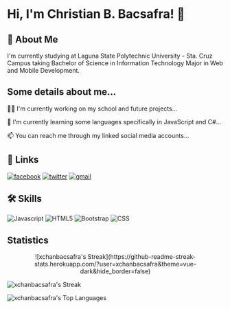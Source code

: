 
# Hi, I'm Christian B. Bacsafra! 👋


## 🚀 About Me
I'm currently studying at Laguna State Polytechnic University - Sta. Cruz Campus taking Bachelor of Science in Information Technology Major in Web and Mobile Development.


## Some details about me...
👩‍💻 I'm currently working on my school and future projects...

🧠 I'm currently learning some languages specifically in JavaScript and C#...

📫 You can reach me through my linked social media accounts...



## 🔗 Links
[![facebook](https://img.shields.io/badge/facebook-0A66C2?style=for-the-badge&logo=facebook&logoColor=white)](https://www.facebook.com/xchanbacsafra) 
[![twitter](https://img.shields.io/badge/twitter-1DA1F2?style=for-the-badge&logo=twitter&logoColor=white)](https://twitter.com/xchanbacsafra)
[![gmail](https://img.shields.io/badge/gmail-FF0000?style=for-the-badge&logo=gmail&logoColor=white)](mailto:xchanbacsafra@gmail.com)



## 🛠 Skills
![Javascript](https://camo.githubusercontent.com/53ec2e58e03ba275d9b3a386abd96a243cf744a1a7121bdf8262fc8ae6ebc335/68747470733a2f2f696d672e736869656c64732e696f2f62616467652f6a6176617363726970742d2532333332333333302e7376673f7374796c653d666f722d7468652d6261646765266c6f676f3d6a617661736372697074266c6f676f436f6c6f723d253233463744463145)
![HTML5](https://camo.githubusercontent.com/5e7e215d9ff3a7c2e96d09232c11b2205565c841d1129dd2185ebd967284121f/68747470733a2f2f696d672e736869656c64732e696f2f62616467652f68746d6c352d2532334533344632362e7376673f7374796c653d666f722d7468652d6261646765266c6f676f3d68746d6c35266c6f676f436f6c6f723d7768697465)
![Bootstrap](https://camo.githubusercontent.com/57396ca28ed73547fcc53dc43c059550f0fd7233ab6ac26fd40d65ad0d3018d0/68747470733a2f2f696d672e736869656c64732e696f2f62616467652f626f6f7473747261702d2532333536334437432e7376673f7374796c653d666f722d7468652d6261646765266c6f676f3d626f6f747374726170266c6f676f436f6c6f723d7768697465)
![CSS](https://camo.githubusercontent.com/6531a4161596e3d9fdab3d0499a7b7ce5c5c8b568be219f3e9707af042e575d2/68747470733a2f2f696d672e736869656c64732e696f2f62616467652f637373332d2532333135373242362e7376673f7374796c653d666f722d7468652d6261646765266c6f676f3d63737333266c6f676f436f6c6f723d7768697465)

## Statistics

<p align="center">![xchanbacsafra's Streak](https://github-readme-streak-stats.herokuapp.com/?user=xchanbacsafra&theme=vue-dark&hide_border=false)</p>

![xchanbacsafra's Streak](https://github-readme-streak-stats.herokuapp.com/?user=xchanbacsafra&theme=vue-dark&hide_border=false)

![xchanbacsafra's Top Languages](https://github-readme-stats.vercel.app/api/top-langs/?username=xchanbacsafra&theme=vue-dark&show_icons=true&hide_border=false&layout=compact)
